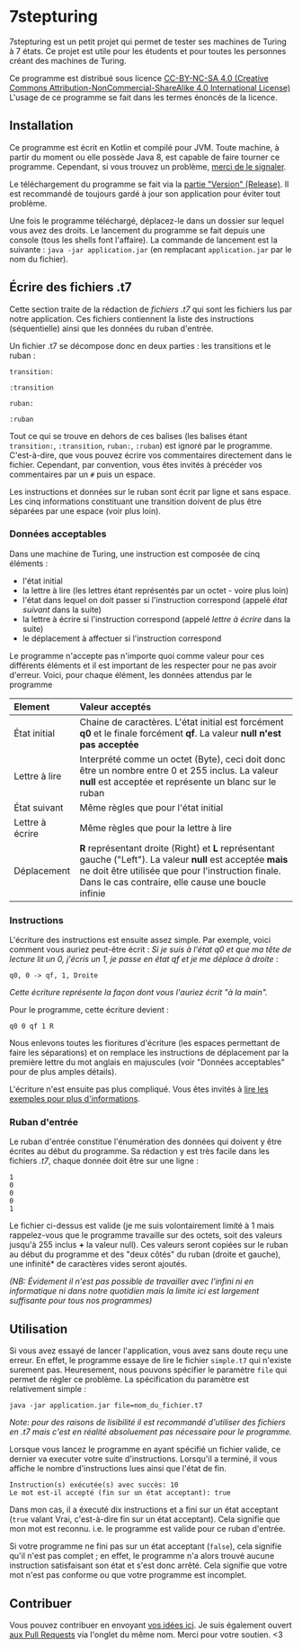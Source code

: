 # 7stepturing

7stepturing est un petit projet qui permet de tester ses machines de Turing à 7 états. Ce projet est utile pour les étudents
et pour toutes les personnes créant des machines de Turing.

Ce programme est distribué sous licence [CC-BY-NC-SA 4.0 (Creative Commons Attribution-NonCommercial-ShareAlike 4.0 International License)](https://creativecommons.org/licenses/by-nc-sa/4.0/)
L'usage de ce programme se fait dans les termes énoncés de la licence.

## Installation

Ce programme est écrit en Kotlin et compilé pour JVM. Toute machine, à partir du moment ou elle possède Java 8, est capable de
faire tourner ce programme. Cependant, si vous trouvez un problème, [merci de le signaler](https://github.com/DiscowZombie/7stepturing/issues).

Le téléchargement du programme se fait via la [partie "Version" (Release)](https://github.com/DiscowZombie/7stepturing/releases/latest). Il est
recommandé de toujours gardé à jour son application pour éviter tout problème.

Une fois le programme téléchargé, déplacez-le dans un dossier sur lequel vous avez des droits. Le lancement du programme se
fait depuis une console (tous les shells font l'affaire). La commande de lancement est la suivante :
`java -jar application.jar` (en remplacant `application.jar` par le nom du fichier).

## Écrire des fichiers .t7

Cette section traite de la rédaction de _fichiers .t7_ qui sont les fichiers lus par notre application. Ces fichiers contiennent
la liste des instructions (séquentielle) ainsi que les données du ruban d'entrée.

Un fichier .t7 se décompose donc en deux parties : les transitions et le ruban :
```
transition:

:transition

ruban:

:ruban
```
Tout ce qui se trouve en dehors de ces balises (les balises étant `transition:`, `:transition`, `ruban:`, `:ruban`) est ignoré par le programme.
C'est-à-dire, que vous pouvez écrire vos commentaires directement dans le fichier. Cependant, par convention, vous êtes invités à
précéder vos commentaires par un `#` puis un espace. 

Les instructions et données sur le ruban sont écrit par ligne et sans espace. Les cinq informations constituant une transition doivent
de plus être séparées par une espace (voir plus loin).

### Données acceptables

Dans une machine de Turing, une instruction est composée de cinq éléments :
* l'état initial
* la lettre à lire (les lettres étant représentés par un octet - voire plus loin)
* l'état dans lequel on doit passer si l'instruction correspond (appelé *état suivant* dans la suite)
* la lettre à écrire si l'instruction correspond (appelé *lettre à écrire* dans la suite)
* le déplacement à affectuer si l'instruction correspond

Le programme n'accepte pas n'importe quoi comme valeur pour ces différents éléments et il est important de les respecter
pour ne pas avoir d'erreur. Voici, pour chaque élément, les données attendus par le programme

| Element | Valeur acceptés |
| :-------- | :-------- | 
| État initial | Chaine de caractères. L'état initial est forcément **q0** et le finale forcément **qf**. La valeur **null n'est pas acceptée** |
| Lettre à lire | Interprété comme un octet (Byte), ceci doit donc être un nombre entre 0 et 255 inclus. La valeur **null** est acceptée et représente un blanc sur le ruban |
| État suivant | Même règles que pour l'état initial |
| Lettre à écrire | Même règles que pour la lettre à lire |
| Déplacement | **R** représentant droite (Right) et **L** représentant gauche ("Left"). La valeur **null** est acceptée **mais** ne doit être utilisée que pour l'instruction finale. Dans le cas contraire, elle cause une boucle infinie |

### Instructions

L'écriture des instructions est ensuite assez simple. Par exemple, voici comment vous auriez peut-être écrit :
*Si je suis à l'état q0 et que ma tête de lecture lit un 0, j'écris un 1, je passe en état qf et je me déplace à droite* :
```
q0, 0 -> qf, 1, Droite
```
_Cette écriture représente la façon dont vous l'auriez écrit "à la main"._

Pour le programme, cette écriture devient :
```
q0 0 qf 1 R
```
Nous enlevons toutes les fioritures d'écriture (les espaces permettant de faire les séparations) et on remplace les instructions
de déplacement par la première lettre du mot anglais en majuscules (voir "Données acceptables" pour de plus amples détails).

L'écriture n'est ensuite pas plus compliqué. Vous êtes invités à [lire les exemples pour plus d'informations](https://github.com/DiscowZombie/7stepturing/tree/master/src/main/resources/t7-files).

### Ruban d'entrée

Le ruban d'entrée constitue l'énumération des données qui doivent y être écrites au début du programme. Sa rédaction y est très facile
dans les fichiers *.t7*, chaque donnée doit être sur une ligne :
```
1
0
0
0
1
```
Le fichier ci-dessus est valide (je me suis volontairement limité à 1 mais rappelez-vous que le programme travaille sur des octets, soit
des valeurs jusqu'à 255 inclus **+** la valeur null). Ces valeurs seront copiées sur le ruban au début du programme et des "deux côtés" du ruban (droite et gauche), une
infinité* de caractères vides seront ajoutés.

*(NB: Évidement il n'est pas possible de travailler avec l'infini ni en informatique ni dans notre quotidien mais la limite ici est largement suffisante pour tous nos programmes)*

## Utilisation

Si vous avez essayé de lancer l'application, vous avez sans doute reçu une erreur. En effet, le programme essaye de lire le
fichier `simple.t7` qui n'existe surement pas. Heuresement, nous pouvons spécifier le paramètre `file` qui permet de régler
ce problème. La spécification du paramètre est relativement
simple :
```
java -jar application.jar file=nom_du_fichier.t7
```
_Note: pour des raisons de lisibilité il est recommandé d'utiliser des fichiers en .t7 mais c'est en réalité absoluement pas nécessaire pour le programme._

Lorsque vous lancez le programme en ayant spécifié un fichier valide, ce dernier va executer votre suite d'instructions.
Lorsqu'il a terminé, il vous affiche le nombre d'instructions lues ainsi que l'état de fin.
```
Instruction(s) exécutée(s) avec succès: 10
Le mot est-il accepté (fin sur un état acceptant): true
```
Dans mon cas, il a éxecuté dix instructions et a fini sur un état acceptant (`true` valant Vrai, c'est-à-dire fin sur un état acceptant). Cela signifie que mon mot est reconnu. i.e.
le programme est valide pour ce ruban d'entrée.

Si votre programme ne fini pas sur un état acceptant (`false`), cela signifie qu'il n'est pas complet ; en effet, le programme
n'a alors trouvé aucune instruction satisfaisant son état et s'est donc arrêté. Cela signifie que votre mot n'est pas conforme
ou que votre programme est incomplet.

## Contribuer

Vous pouvez contribuer en envoyant [vos idées ici](https://github.com/DiscowZombie/7stepturing/issues). Je suis également ouvert
[aux Pull Requests](https://github.com/DiscowZombie/7stepturing/pulls) via l'onglet du même nom. Merci pour votre soutien. <3 